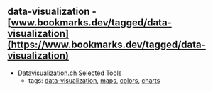 data-visualization - [www.bookmarks.dev/tagged/data-visualization](https://www.bookmarks.dev/tagged/data-visualization)
---
* [Datavisualization.ch Selected Tools](http://selection.datavisualization.ch/)
    * tags: [data-visualization](../tags/data-visualization.md), [maps](../tags/maps.md), [colors](../tags/colors.md), [charts](../tags/charts.md)
